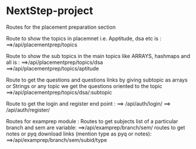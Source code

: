 # NextStep-project

Routes for the placement preparation section 

Route to show the topics in placemnet i.e. Apptitude, dsa etc is : 
    ==>/api/placementprep/topics

Route to show the sub topics in the main topics like ARRAYS, hashmaps and all is : 
    ==>/api/placementprep/topics/dsa
    ==>/api/placementprep/topics/aptitude

Route to get the questions and questions links by giving subtopic as arrays or Strings or any topic we get the questions oriented to the topic
    ==>/api/placementprep/topics/dsa/:subtopic

Route to get the login and register end point : 
    ==> /api/auth/login/
    ==> /api/auth/register/






Routes for examprep module :
    Routes to get subjects list of a particular branch and sem are variable:
        ==>/api/examprep/branch/sem/
    routes to get notes or pyq download links (mention type as pyq or notes):
        ==>/api/examprep/branch/sem/subid/type
        
